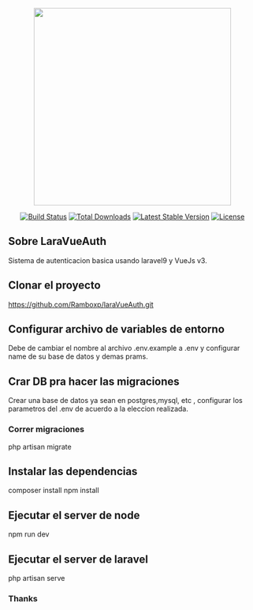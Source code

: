<p align="center"><a href="https://laravel.com" target="_blank"><img src="https://raw.githubusercontent.com/laravel/art/master/logo-lockup/5%20SVG/2%20CMYK/1%20Full%20Color/laravel-logolockup-cmyk-red.svg" width="400"></a></p>

<p align="center">
<a href="https://travis-ci.org/laravel/framework"><img src="https://travis-ci.org/laravel/framework.svg" alt="Build Status"></a>
<a href="https://packagist.org/packages/laravel/framework"><img src="https://img.shields.io/packagist/dt/laravel/framework" alt="Total Downloads"></a>
<a href="https://packagist.org/packages/laravel/framework"><img src="https://img.shields.io/packagist/v/laravel/framework" alt="Latest Stable Version"></a>
<a href="https://packagist.org/packages/laravel/framework"><img src="https://img.shields.io/packagist/l/laravel/framework" alt="License"></a>
</p>

## Sobre LaraVueAuth

Sistema de autenticacion basica usando laravel9 y VueJs v3.

## Clonar el proyecto

https://github.com/Ramboxp/laraVueAuth.git

## Configurar archivo de variables de entorno

Debe de cambiar el nombre al archivo .env.example a .env y configurar name de su base de datos y demas prams.

## Crar DB pra hacer las migraciones

Crear una base de datos ya sean en postgres,mysql, etc , configurar los parametros del .env de acuerdo a la eleccion realizada.

### Correr migraciones

php artisan migrate

## Instalar las dependencias

composer install
npm install

## Ejecutar el server de node

npm run dev

## Ejecutar el server de laravel

php artisan serve

### Thanks
